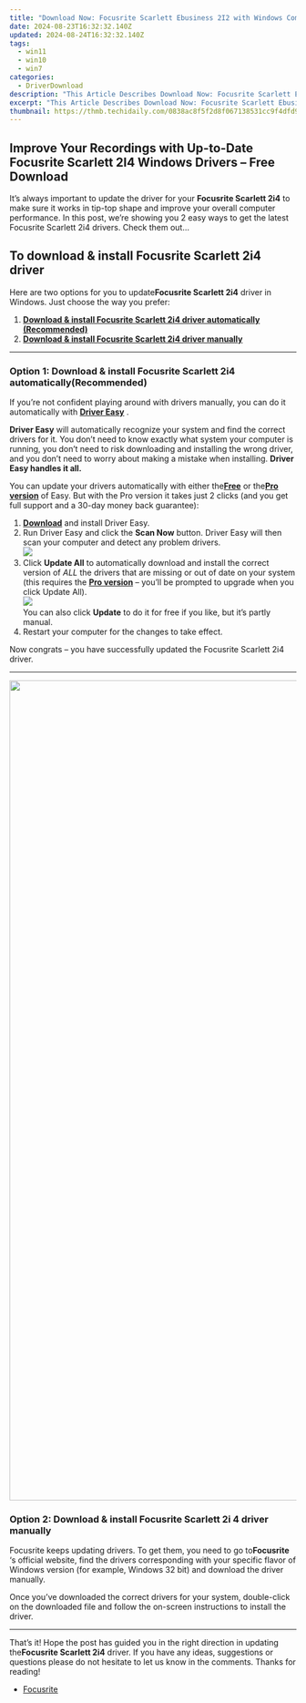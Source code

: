 ```yaml
---
title: "Download Now: Focusrite Scarlett Ebusiness 2I2 with Windows Compatibility"
date: 2024-08-23T16:32:32.140Z
updated: 2024-08-24T16:32:32.140Z
tags:
  - win11
  - win10
  - win7
categories:
  - DriverDownload
description: "This Article Describes Download Now: Focusrite Scarlett Ebusiness 2I2 with Windows Compatibility"
excerpt: "This Article Describes Download Now: Focusrite Scarlett Ebusiness 2I2 with Windows Compatibility"
thumbnail: https://thmb.techidaily.com/0838ac8f5f2d8f067138531cc9f4dfd905cfa9adb1733f1b9948bd185f0bb490.jpg
---
```


## Improve Your Recordings with Up-to-Date Focusrite Scarlett 2I4 Windows Drivers – Free Download

It’s always important to update the driver for your **Focusrite Scarlett 2i4** to make sure it works in tip-top shape and improve your overall computer performance. In this post, we’re showing you 2 easy ways to get the latest Focusrite Scarlett 2i4 drivers. Check them out…

## To download & install **Focusrite Scarlett 2i4 driver**

 Here are two options for you to update**Focusrite Scarlett 2i4** driver in Windows. Just choose the way you prefer:

1. **[Download & install Focusrite Scarlett 2i4 driver automatically (Recommended)](https://www.drivereasy.com/knowledge/how-to-update-focusrite-scarlett-2i4-drivers-in-windows/#O1)**
2. **[Download & install Focusrite Scarlett 2i4 driver manually](https://tools.techidaily.com/drivereasy/download/)**

---

### Option 1: Download & install **Focusrite Scarlett 2i4**  automatically(Recommended)

 If you’re not confident playing around with drivers manually, you can do it automatically with **[Driver Easy](https://tools.techidaily.com/drivereasy/download/)**  .

**Driver Easy** will automatically recognize your system and find the correct drivers for it. You don’t need to know exactly what system your computer is running, you don’t need to risk downloading and installing the wrong driver, and you don’t need to worry about making a mistake when installing. **Driver Easy handles it all.**

 You can update your drivers automatically with either the[**Free**](https://tools.techidaily.com/drivereasy/download/) or the[**Pro version**](https://tools.techidaily.com/drivereasy/download/) of Easy. But with the Pro version it takes just 2 clicks (and you get full support and a 30-day money back guarantee):

1. **[Download](https://tools.techidaily.com/drivereasy/download/)**  and install Driver Easy.
2. Run Driver Easy and click the **Scan Now** button. Driver Easy will then scan your computer and detect any problem drivers.  
![](https://images.drivereasy.com/wp-content/uploads/2019/09/scannow.jpg)
3. Click **Update All** to automatically download and install the correct version of _ALL_ the drivers that are missing or out of date on your system (this requires the **[Pro version](https://tools.techidaily.com/drivereasy/download/)**  – you’ll be prompted to upgrade when you click Update All).  
![](https://images.drivereasy.com/wp-content/uploads/2019/09/focusrite-scarlett-2i4-driver.jpg)  
 You can also click **Update** to do it for free if you like, but it’s partly manual.
4. Restart your computer for the changes to take effect.

 Now congrats – you have successfully updated the Focusrite Scarlett 2i4 driver.

---

<!-- affiliate ads begin -->
<a href="https://turbotech.pxf.io/c/5597632/1450763/17212" target="_top" id="1450763"><img src="//a.impactradius-go.com/display-ad/17212-1450763" border="0" alt="" width="2560" height="1440"/></a><img height="0" width="0" src="https://imp.pxf.io/i/5597632/1450763/17212" style="position:absolute;visibility:hidden;" border="0" />
<!-- affiliate ads end -->
### Option 2: Download & install **Focusrite Scarlett 2i** 4 driver manually

 Focusrite keeps updating drivers. To get them, you need to go to**Focusrite** ‘s official website, find the drivers corresponding with your specific flavor of Windows version (for example, Windows 32 bit) and download the driver manually.

 Once you’ve downloaded the correct drivers for your system, double-click on the downloaded file and follow the on-screen instructions to install the driver.

---

 That’s it! Hope the post has guided you in the right direction in updating the**Focusrite Scarlett 2i4** driver. If you have any ideas, suggestions or questions please do not hesitate to let us know in the comments. Thanks for reading!

* [Focusrite](https://tools.techidaily.com/drivereasy/download/)

<ins class="adsbygoogle"
     style="display:block"
     data-ad-format="autorelaxed"
     data-ad-client="ca-pub-7571918770474297"
     data-ad-slot="1223367746"></ins>



<ins class="adsbygoogle"
     style="display:block"
     data-ad-client="ca-pub-7571918770474297"
     data-ad-slot="8358498916"
     data-ad-format="auto"
     data-full-width-responsive="true"></ins>


